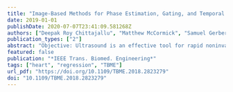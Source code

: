 ```yaml
---
title: "Image-Based Methods for Phase Estimation, Gating, and Temporal Superresolution of Cardiac Ultrasound"
date: 2019-01-01
publishDate: 2020-07-07T23:41:09.581268Z
authors: ["Deepak Roy Chittajallu", "Matthew McCormick", "Samuel Gerber", "Tomasz J. Czernuszewicz", "Ryan C. Gessner", "Monte S. Willis", "Marc Niethammer", "Roland Kwitt", "Stephen R. Aylward"]
publication_types: ["2"]
abstract: "Objective: Ultrasound is an effective tool for rapid noninvasive assessment of cardiac structure and function. Determining the cardiorespiratory phases of each frame in the ultrasound video and capturing the cardiac function at a much higher temporal resolution are essential in many applications. Fulfilling these requirements is particularly challenging in preclinical studies involving small animals with high cardiorespiratory rates, requiring cumbersome and expensive specialized hardware. Methods: We present a novel method for the retrospective estimation of cardiorespiratory phases directly from the ultrasound videos. It transforms the videos into a univariate time series preserving the evidence of periodic cardiorespiratory motion, decouples the signatures of cardiorespiratory motion with a trend extraction technique, and estimates the cardiorespiratory phases using a Hilbert transform approach. We also present a robust nonparametric regression technique for respiratory gating and a novel kernelregression model for reconstructing images at any cardiac phase facilitating temporal superresolution. Results: We validated our methods using two-dimensional echocardiography videos and electrocardiogram (ECG) recordings of six mice. Our cardiac phase estimation method provides accurate phase estimates with a mean-phase-error range of 3%–6% against ECG derived phase and outperforms three previously published methods in locating ECGs R-wave peak frames with a mean-frame-error range of 0.73–1.36. Our kernel-regression model accurately reconstructs images at any cardiac phase with a mean-normalizedcorrelation range of 0.81–0.85 over 50 leave-one-outcross-validation rounds. Conclusion and significance: Our methods can enable tracking of cardiorespiratory phases without additional hardware and reconstruction of respiration-free single cardiac-cycle videos at a much higher temporal resolution."
featured: false
publication: "*IEEE Trans. Biomed. Engineering*"
tags: ["heart", "regression", "TBME"]
url_pdf: "https://doi.org/10.1109/TBME.2018.2823279"
doi: "10.1109/TBME.2018.2823279"
---
```


